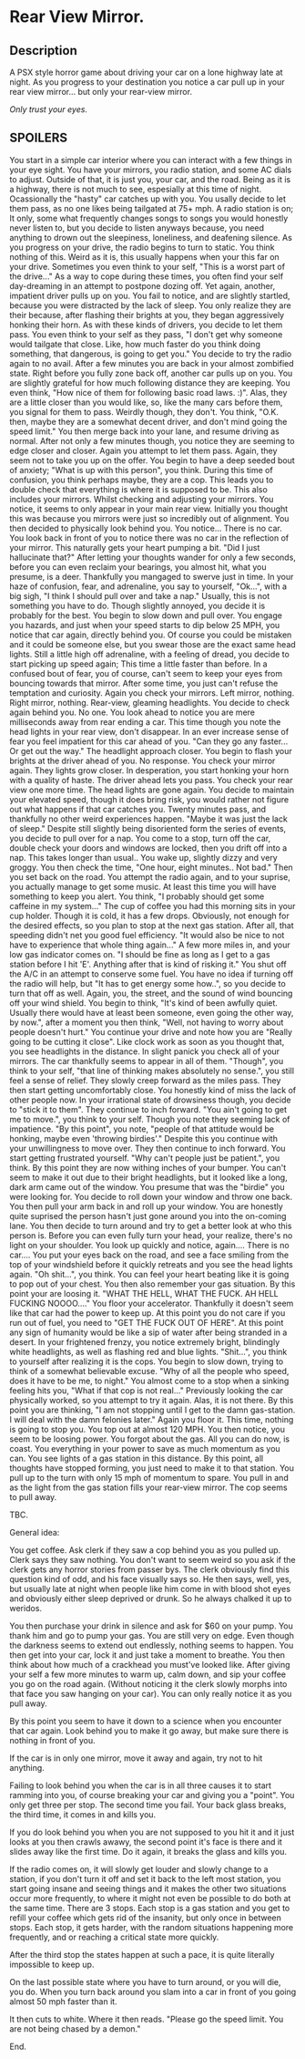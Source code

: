 # Rear View Mirror.

## Description

A PSX style horror game about driving your car on a lone highway late at night. As you progress to your destination you notice a car pull up in your rear view mirror... but only your rear-view mirror. 

*Only trust your eyes.*

## SPOILERS

You start in a simple car interior where you can interact with a few things in your eye sight. You have your mirrors, you radio station, and some AC dials to adjust. Outside of that, it is just you, your car, and the road. Being as it is a highway, there is not much to see, espesially at this time of night. Ocassionally the "hasty" car catches up with you. You usally decide to let them pass, as no one likes being tailgated at 75+ mph. A radio station is on; It only, some what frequently changes songs to songs you would honestly never listen to, but you decide to listen anyways because, you need anything to drown out the sleepiness, loneliness, and deafening silence. As you progress on your drive, the radio begins to turn to static. You think nothing of this. Weird as it is, this usually happens when your this far on your drive. Sometimes you even think to your self, "This is a worst part of the drive..." As a way to cope during these times, you often find your self day-dreaming in an attempt to postpone dozing off. Yet again, another, impatient driver pulls up on you. You fail to notice, and are slightly startled, because you were distracted by the lack of sleep. You only realize they are their because, after flashing their brights at you, they began aggressively honking their horn. As with these kinds of drivers, you decide to let them pass. You even think to your self as they pass, "I don't get why someone would tailgate that close. Like, how much faster do you think doing something, that dangerous, is going to get you." You decide to try the radio again to no avail. After a few minutes you are back in your almost zombified state. Right before you fully zone back off, another car pulls up on you. You are slightly grateful for how much following distance they are keeping. You even think, "How nice of them for following basic road laws. :)". Alas, they are a little closer than you would like, so, like the many cars before them, you signal for them to pass. Weirdly though, they don't. You think, "O.K. then, maybe they are a somewhat decent driver, and don't mind going the speed limit." You then merge back into your lane, and resume driving as normal. After not only a few minutes though, you notice they are seeming to edge closer and closer. Again you attempt to let them pass. Again, they seem not to take you up on the offer. You begin to have a deep seeded bout of anxiety; "What is up with this person", you think. During this time of confusion, you think perhaps maybe, they are a cop. This leads you to double check that everything is where it is supposed to be. This also includes your mirrors. Whilst checking and adjusting your mirrors. You notice, it seems to only appear in your main rear view. Initially you thought this was because you mirrors were just so incredibly out of alignment. You then decided to physically look behind you. You notice... There is no car. You look back in front of you to notice there was no car in the reflection of your mirror. This naturally gets your heart pumping a bit. "Did I just hallucinate that?" After letting your thoughts wander for only a few seconds, before you can even reclaim your bearings, you almost hit, what you presume, is a deer. Thankfully you mangaged to swerve just in time. In your haze of confusion, fear, and adrenaline, you say to yourself, "Ok...", with a big sigh, "I think I should pull over and take a nap." Usually, this is not something you have to do. Though slightly annoyed, you decide it is probably for the best. You begin to slow down and pull over. You engage you hazards, and just when your speed starts to dip below 25 MPH, you notice that car again, directly behind you. Of course you could be mistaken and it could be someone else, but you swear those are the exact same head lights. Still a little high off adrenaline, with a feeling of dread, you decide to start picking up speed again; This time a little faster than before. In a confused bout of fear, you of course, can't seem to keep your eyes from bouncing towards that mirror. After some time, you just can't refuse the temptation and curiosity. Again you check your mirrors. Left mirror, nothing. Right mirror, nothing. Rear-view, gleaming headlights. You decide to check again behind you. No one. You look ahead to notice you are mere milliseconds away from rear ending a car. This time though you note the head lights in your rear view, don't disappear. In an ever increase sense of fear you feel impatient for this car ahead of you. "Can they go any faster... Or get out the way." The headlight approach closer. You begin to flash your brights at the driver ahead of you. No response. You check your mirror again. They lights grow closer. In desperation, you start honking your horn with a quality of haste. The driver ahead lets you pass. You check your rear view one more time. The head lights are gone again. You decide to maintain your elevated speed, though it does bring risk, you would rather not figure out what happens if that car catches you. Twenty minutes pass, and thankfully no other weird experiences happen. "Maybe it was just the lack of sleep." Despite still slightly being disoriented form the series of events, you decide to pull over for a nap. You come to a stop, turn off the car, double check your doors and windows are locked, then you drift off into a nap. This takes longer than usual.. You wake up, slightly dizzy and very groggy. You then check the time, "One hour, eight minutes.. Not bad." Then you set back on the road. You attempt the radio again, and to your suprise, you actually manage to get some music. At least this time you will have something to keep you alert. You think, "I probably should get some caffeine in my system..." The cup of coffee you had this morning sits in your cup holder. Though it is cold, it has a few drops. Obviously, not enough for the desired effects, so you plan to stop at the next gas station. After all, that speeding didn't net you good fuel efficiency. "It would also be nice to not have to experience that whole thing again..." A few more miles in, and your low gas indicator comes on. "I should be fine as long as I get to a gas station before I hit 'E'. Anything after that is kind of risking it." You shut off the A/C in an attempt to conserve some fuel. You have no idea if turning off the radio will help, but "It has to get energy some how..", so you decide to turn that off as well. Again, you, the street, and the sound of wind bouncing off your wind shield. You begin to think, "It's kind of been awfully quiet. Usually there would have at least been someone, even going the other way, by now.", after a moment you then think, "Well, not having to worry about people doesn't hurt." You continue your drive and note how you are "Really going to be cutting it close". Like clock work as soon as you thought that, you see headlights in the distance. In slight panick you check all of your mirrors. The car thankfully seems to appear in all of them. "Though", you think to your self, "that line of thinking makes absolutely no sense.", you still feel a sense of relief. They slowly creep forward as the miles pass. They then start getting uncomfortably close. You honestly kind of miss the lack of other people now. In your irrational state of drowsiness though, you decide to "stick it to them". They continue to inch forward. "You ain't going to get me to move.", you think to your self. Though you note they seeming lack of impatience. "By this point", you note, "people of that attitude would be honking, maybe even 'throwing birdies'." Despite this you continue with your unwillingness to move over. They then continue to inch forward. You start getting frustrated yourself. "Why can't people just be patient.", you think. By this point they are now withing inches of your bumper. You can't seem to make it out due to their bright headlights, but it looked like a long, dark arm came out of the window. You presume that was the "birdie" you were looking for. You decide to roll down your window and throw one back. You then pull your arm back in and roll up your window. You are honestly quite suprised the person hasn't just gone around you into the on-coming lane. You then decide to turn around and try to get a better look at who this person is. Before you can even fully turn your head, your realize, there's no light on your shoulder. You look up quickly and notice, again.... There is no car.... You put your eyes back on the road, and see a face smiling from the top of your windshield before it quickly retreats and you see the head lights again. "Oh shit...", you think. You can feel your heart beating like it is going to pop out of your chest. You then also remember your gas situation. By this point your are loosing it. "WHAT THE HELL, WHAT THE FUCK. AH HELL FUCKING NOOOO...." You floor your accelerator. Thankfully it doesn't seem like that car had the power to keep up. At this point you do not care if you run out of fuel, you need to "GET THE FUCK OUT OF HERE". At this point any sign of humanity would be like a sip of water after being stranded in a desert. In your frightened frenzy, you notice extremely bright, blindingly white headlights, as well as flashing red and blue lights. "Shit...", you think to yourself after realizing it is the cops. You begin to slow down, trying to think of a somewhat believable excuse. "Why of all the people who speed, does it have to be me, to night." You almost come to a stop when a sinking feeling hits you, "What if that cop is not real..." Previously looking the car physically worked, so you attempt to try it again. Alas, it is not there. By this point you are thinking, "I am not stopping until I get to the damn gas-station. I will deal with the damn felonies later." Again you floor it. This time, nothing is going to stop you. You top out at almost 120 MPH. You then notice, you seem to be loosing power. You forgot about the gas. All you can do now, is coast. You everything in your power to save as much momentum as you can. You see lights of a gas station in this distance. By this point, all thoughts have stopped forming, you just need to make it to that station. You pull up to the turn with only 15 mph of momentum to spare. You pull in and as the light from the gas station fills your rear-view mirror. The cop seems to pull away.

TBC.

General idea:

You get coffee.
Ask clerk if they saw a cop behind you as you pulled up.
Clerk says they saw nothing.
You don't want to seem weird so you ask if the clerk gets any horror stories from passer bys.
The clerk obviously find this question kind of odd, and his face visually says so.
He then says, well, yes, but usually late at night when people like him come in with blood shot eyes and obviously either sleep deprived or drunk.
So he always chalked it up to weridos.

You then purchase your drink in silence and ask for $60 on your pump. You thank him and go to pump your gas.
You are still very on edge. Even though the darkness seems to extend out endlessly, nothing seems to happen.
You then get into your car, lock it and just take a moment to breathe. You then think about how much of a crackhead you must've looked like.
After giving your self a few more minutes to warm up, calm down, and sip your coffee you go on the road again. (Without noticing it the clerk slowly morphs into that face you saw hanging on your car). You can only really notice it as you pull away.

By this point you seem to have it down to a science when you encounter that car again. Look behind you to make it go away, but make sure there is nothing in front of you.

If the car is in only one mirror, move it away and again, try not to hit anything.

Failing to look behind you when the car is in all three causes it to start ramming into you, of course breaking your car and giving you a "point". You only get three per stop. The second time you fail. Your back glass breaks, the third time, it comes in and kills you.

If you do look behind you when you are not supposed to you hit it and it just looks at you then crawls awawy, the second point it's face is there and it slides away like the first time. Do it again, it breaks the glass and kills you.

If the radio comes on, it will slowly get louder and slowly change to a station, if you don't turn it off and set it back to the left most station, you start going insane and seeing things and it makes the other two situations occur more frequently, to where it might not even be possible to do both at the same time. There are 3 stops. Each stop is a gas station and you get to refill your coffee which gets rid of the insanity, but only once in between stops. Each stop, it gets harder, with the random situations happening more frequently, and or reaching a critical state more quickly.

After the third stop the states happen at such a pace, it is quite literally impossible to keep up.

On the last possible state where you have to turn around, or you will die, you do.
When you turn back around you slam into a car in front of you going almost 50 mph faster than it.

It then cuts to white. Where it then reads. "Please go the speed limit. You are not being chased by a demon."

End.
